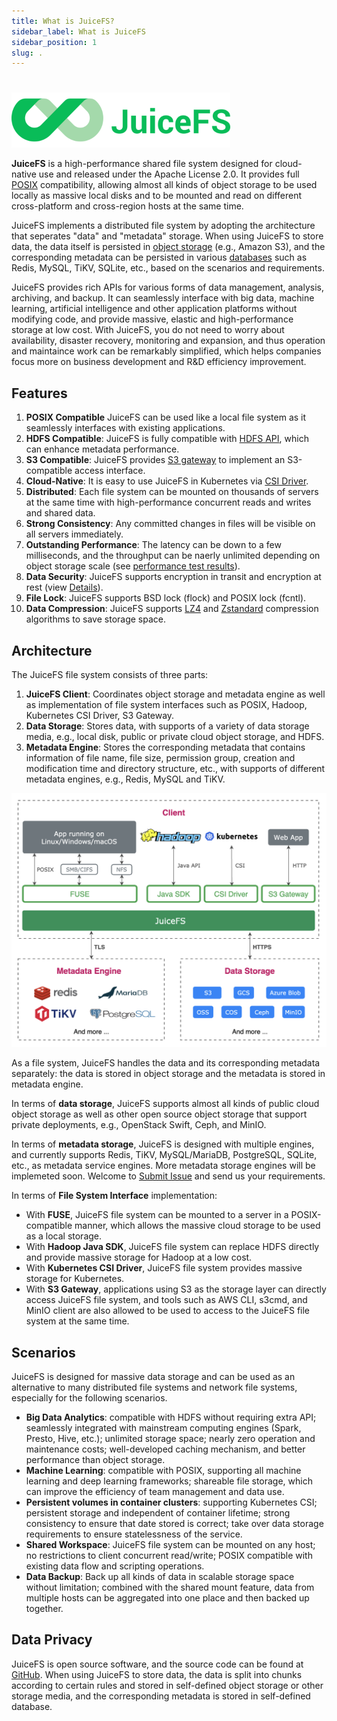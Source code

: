```yaml
---
title: What is JuiceFS?
sidebar_label: What is JuiceFS
sidebar_position: 1
slug: .
---
```

#

![JuiceFS LOGO](../images/juicefs-logo.png)

**JuiceFS** is a high-performance shared file system designed for cloud-native use and released under the Apache License 2.0. It provides full [POSIX](https://en.wikipedia.org/wiki/POSIX) compatibility, allowing almost all kinds of object storage to be used locally as massive local disks and to be mounted and read on different cross-platform and cross-region hosts at the same time.

JuiceFS implements a distributed file system by adopting the architecture that seperates "data" and "metadata" storage. When using JuiceFS to store data, the data itself is persisted in [object storage](../reference/how_to_setup_object_storage.md#supported-object-storage) (e.g., Amazon S3), and the corresponding metadata can be persisted in various [databases](../reference/how_to_setup_metadata_engine.md) such as Redis, MySQL, TiKV, SQLite, etc., based on the scenarios and requirements. 

JuiceFS provides rich APIs for various forms of data management, analysis, archiving, and backup. It can seamlessly interface with big data, machine learning, artificial intelligence and other application platforms without modifying code, and provide massive, elastic and high-performance storage at low cost. With JuiceFS, you do not need to worry about availability, disaster recovery, monitoring and expansion, and thus operation and maintaince work can be remarkably simplified, which helps companies focus more on business development and R&D efficiency improvement.

## Features

1. **POSIX Compatible** JuiceFS can be used like a local file system as it seamlessly interfaces with existing applications.
2. **HDFS Compatible**: JuiceFS is fully compatible with [HDFS API](../deployment/hadoop_java_sdk.md), which can enhance metadata performance.
3. **S3 Compatible**: JuiceFS provides [S3 gateway](../deployment/s3_gateway.md) to implement an S3-compatible access interface.
4. **Cloud-Native**: It is easy to use JuiceFS in Kubernetes via [CSI Driver](../deployment/how_to_use_on_kubernetes.md).
5. **Distributed**: Each file system can be mounted on thousands of servers at the same time with high-performance concurrent reads and writes and shared data.
6. **Strong Consistency**: Any committed changes in files will be visible on all servers immediately.
7. **Outstanding Performance**: The latency can be down to a few milliseconds, and the throughput can be naerly unlimited depending on object storage scale (see [performance test results](../benchmark/benchmark.md)).
8. **Data Security**: JuiceFS supports encryption in transit and encryption at rest (view [Details](../security/encrypt.md)).
9. **File Lock**: JuiceFS supports BSD lock (flock) and POSIX lock (fcntl).
10. **Data Compression**: JuiceFS supports [LZ4](https://lz4.github.io/lz4) and [Zstandard](https://facebook.github.io/zstd) compression algorithms to save storage space.

## Architecture

The JuiceFS file system consists of three parts:

1. **JuiceFS Client**: Coordinates object storage and metadata engine as well as implementation of file system interfaces such as POSIX, Hadoop, Kubernetes CSI Driver, S3 Gateway.
2. **Data Storage**: Stores data, with supports of a variety of data storage media, e.g., local disk, public or private cloud object storage, and HDFS.
3. **Metadata Engine**: Stores the corresponding metadata that contains information of file name, file size, permission group, creation and modification time and directory structure, etc., with supports of different metadata engines, e.g., Redis, MySQL and TiKV.

![image](../images/juicefs-arch-new.png)

As a file system, JuiceFS handles the data and its corresponding metadata separately: the data is stored in object storage and the metadata is stored in metadata engine.

In terms of **data storage**, JuiceFS supports almost all kinds of public cloud object storage as well as other open source object storage that support private deployments, e.g., OpenStack Swift, Ceph, and MinIO.

In terms of **metadata storage**, JuiceFS is designed with multiple engines, and currently supports Redis, TiKV, MySQL/MariaDB, PostgreSQL, SQLite, etc., as metadata service engines. More metadata storage engines will be implemeted soon. Welcome to [Submit Issue](https://github.com/juicedata/juicefs/issues) and send us your requirements.

In terms of **File System Interface** implementation:

- With **FUSE**, JuiceFS file system can be mounted to a server in a POSIX-compatible manner, which allows the massive cloud storage to be used as a local storage.
- With **Hadoop Java SDK**, JuiceFS file system can replace HDFS directly and provide massive storage for Hadoop at a low cost.
- With **Kubernetes CSI Driver**, JuiceFS file system provides massive storage for Kubernetes.
- With **S3 Gateway**, applications using S3 as the storage layer can directly access JuiceFS file system, and tools such as AWS CLI, s3cmd, and MinIO client are also allowed  to be used to access to the JuiceFS file system at the same time.

## Scenarios

JuiceFS is designed for massive data storage and can be used as an alternative to many distributed file systems and network file systems, especially for the following scenarios.

- **Big Data Analytics**: compatible with HDFS without requiring extra API; seamlessly integrated with mainstream computing engines (Spark, Presto, Hive, etc.); unlimited storage space; nearly zero operation and maintenance costs; well-developed caching mechanism, and better performance than object storage.
- **Machine Learning**: compatible with POSIX, supporting all machine learning and deep learning frameworks; shareable file  storage, which can improve the efficiency of team management and data use.
- **Persistent volumes in container clusters**: supporting Kubernetes CSI; persistent storage and independent of container lifetime; strong consistency to ensure that date stored is correct; take over data storage requirements to ensure statelessness of the service.
- **Shared Workspace**: JuiceFS file system can be mounted on any host; no restrictions to client concurrent read/write; POSIX compatible with existing data flow and scripting operations.
- **Data Backup**: Back up all kinds of data in scalable storage space without limitation; combined with the shared mount feature, data from multiple hosts can be aggregated into one place and then backed up together.

## Data Privacy

JuiceFS is open source software, and the source code can be found at [GitHub](https://github.com/juicedata/juicefs). When using JuiceFS to store data, the data is split into chunks according to certain rules and stored in self-defined object storage or other storage media, and the corresponding metadata is stored in self-defined database.
